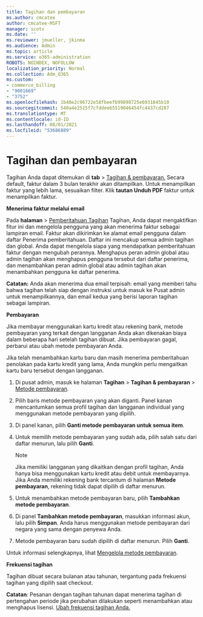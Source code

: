 ```yaml
---
title: Tagihan dan pembayaran
ms.author: cmcatee
author: cmcatee-MSFT
manager: scotv
ms.date: ''
ms.reviewer: jmueller, jkinma
ms.audience: Admin
ms.topic: article
ms.service: o365-administration
ROBOTS: NOINDEX, NOFOLLOW
localization_priority: Normal
ms.collection: Adm_O365
ms.custom:
- commerce_billing
- "9001669"
- "3752"
ms.openlocfilehash: 1b48e2c96722e58fbeefb99898725e6931845b10
ms.sourcegitcommit: 540a4e2515f7cfddee65519046454fc4437cd287
ms.translationtype: MT
ms.contentlocale: id-ID
ms.lasthandoff: 08/01/2021
ms.locfileid: "53686889"
---
```

# <a name="billing-and-payment"></a>Tagihan dan pembayaran

Tagihan Anda dapat ditemukan di **tab**  >  [Tagihan & pembayaran.](https://go.microsoft.com/fwlink/p/?linkid=848039)  Secara default, faktur dalam 3 bulan terakhir akan ditampilkan.  Untuk menampilkan faktur yang lebih lama, sesuaikan filter.  Klik **tautan Unduh PDF** faktur untuk menampilkan faktur.

**Menerima faktur melalui email**

Pada **halaman**  >  [Pemberitahuan Tagihan](https://go.microsoft.com/fwlink/p/?linkid=853212) Tagihan, Anda  dapat mengaktifkan fitur ini dan mengelola pengguna yang akan menerima faktur sebagai lampiran email. Faktur akan dikirimkan ke alamat email pengguna dalam daftar Penerima pemberitahuan. Daftar ini mencakup semua admin tagihan dan global.  Anda dapat mengelola siapa yang mendapatkan pemberitahuan faktur dengan mengubah perannya.  Menghapus peran admin global atau admin tagihan akan menghapus pengguna tersebut dari daftar penerima, dan menambahkan peran admin global atau admin tagihan akan menambahkan pengguna ke daftar penerima.

**Catatan:** Anda akan menerima dua email terpisah: email yang memberi tahu bahwa tagihan telah siap dengan instruksi untuk masuk ke Pusat admin untuk menampilkannya, dan email kedua yang berisi laporan tagihan sebagai lampiran.

**Pembayaran**

Jika membayar menggunakan kartu kredit atau rekening bank, metode pembayaran yang terkait dengan langganan Anda akan dikenakan biaya dalam beberapa hari setelah tagihan dibuat. Jika pembayaran gagal, perbarui atau ubah metode pembayaran Anda.

Jika telah menambahkan kartu baru dan masih menerima pemberitahuan penolakan pada kartu kredit yang lama, Anda mungkin perlu mengaitkan kartu baru tersebut dengan langganan.

1. Di pusat admin, masuk ke halaman **Tagihan** > **Tagihan & pembayaran** > [Metode pembayaran](https://go.microsoft.com/fwlink/p/?linkid=2018806).

2. Pilih baris metode pembayaran yang akan diganti. Panel kanan mencantumkan semua profil tagihan dan langganan individual yang menggunakan metode pembayaran yang dipilih.

3. Di panel kanan, pilih **Ganti metode pembayaran untuk semua item**.

4. Untuk memilih metode pembayaran yang sudah ada, pilih salah satu dari daftar menurun, lalu pilih **Ganti**.

    > [!NOTE]
    > Jika memiliki langganan yang dikaitkan dengan profil tagihan, Anda hanya bisa menggunakan kartu kredit atau debit untuk membayarnya. Jika Anda memiliki rekening bank tercantum di halaman **Metode pembayaran**, rekening tidak dapat dipilih di daftar menurun.

5. Untuk menambahkan metode pembayaran baru, pilih **Tambahkan metode pembayaran**.

6. Di panel **Tambahkan metode pembayaran**, masukkan informasi akun, lalu pilih **Simpan**. Anda harus menggunakan metode pembayaran dari negara yang sama dengan penyewa Anda.

7. Metode pembayaran baru sudah dipilih di daftar menurun. Pilih **Ganti**.

Untuk informasi selengkapnya, lihat [Mengelola metode pembayaran](/microsoft-365/commerce/billing-and-payments/manage-payment-methods).

**Frekuensi tagihan**

Tagihan dibuat secara bulanan atau tahunan, tergantung pada frekuensi tagihan yang dipilih saat checkout.  

**Catatan**: Pesanan dengan tagihan tahunan dapat menerima tagihan di pertengahan periode jika perubahan dilakukan seperti menambahkan atau menghapus lisensi. [Ubah frekuensi tagihan Anda.](/microsoft-365/commerce/billing-and-payments/change-payment-frequency)
